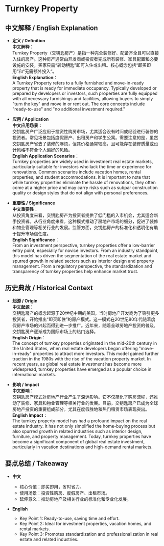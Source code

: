 # Turnkey Property

## 中文解释 / English Explanation

* **定义 / Definition**  
  **中文解释**：  
  Turnkey Property（交钥匙房产）是指一种完全装修好、配备齐全且可以直接入住的房产。这种房产通常由开发商或投资者完成所有装修、家具配置和必要设施的安装，买家只需“转动钥匙”即可入住或出租。核心概念包括“即买即用”和“无需额外投入”。  
  **English Explanation**：  
  A Turnkey Property refers to a fully furnished and move-in-ready property that is ready for immediate occupancy. Typically developed or prepared by developers or investors, such properties are fully equipped with all necessary furnishings and facilities, allowing buyers to simply "turn the key" and move in or rent out. The core concepts include "ready-to-use" and "no additional investment required."

* **应用 / Application**  
  **中文应用场景**：  
  交钥匙房产广泛应用于投资性购房市场，尤其适合没有时间或经验进行装修的投资者。常见场景包括度假房产、出租房产和学生公寓。需要注意的是，虽然交钥匙房产省去了装修的麻烦，但其价格通常较高，且可能存在装修质量或设计风格不符合个人偏好的风险。  
  **English Application Scenarios**：  
  Turnkey properties are widely used in investment real estate markets, particularly suitable for investors who lack the time or experience for renovations. Common scenarios include vacation homes, rental properties, and student accommodations. It is important to note that while turnkey properties eliminate the hassle of renovations, they often come at a higher price and may carry risks such as subpar construction quality or design styles that do not align with personal preferences.

* **重要性 / Significance**  
  **中文重要性**：  
  从投资角度来看，交钥匙房产为投资者提供了低门槛的入市机会，尤其适合新手投资者。从行业角度来看，这种模式推动了房地产市场的细分，促进了装修和物业管理等相关行业的发展。监管方面，交钥匙房产的标准化和透明化有助于提升市场信任度。  
  **English Significance**：  
  From an investment perspective, turnkey properties offer a low-barrier entry point, especially for novice investors. From an industry standpoint, this model has driven the segmentation of the real estate market and spurred growth in related sectors such as interior design and property management. From a regulatory perspective, the standardization and transparency of turnkey properties help enhance market trust.

## 历史典故 / Historical Context

* **起源 / Origin**  
  **中文起源**：  
  交钥匙房产的概念起源于20世纪中期的美国，当时房地产开发商为了吸引更多投资者，开始推出“即买即住”的房产模式。这一模式在20世纪80年代随着度假房产市场的兴起而得到进一步推广。近年来，随着全球房地产投资的普及，交钥匙房产逐渐成为国际市场上的热门选择。  
  **English Origin**：  
  The concept of turnkey properties originated in the mid-20th century in the United States, when real estate developers began offering "move-in-ready" properties to attract more investors. This model gained further traction in the 1980s with the rise of the vacation property market. In recent years, as global real estate investment has become more widespread, turnkey properties have emerged as a popular choice in international markets.

* **影响 / Impact**  
  **中文影响**：  
  交钥匙房产模式对房地产行业产生了深远影响。它不仅简化了购房流程，还推动了装修、家具和物业管理等相关行业的发展。目前，交钥匙房产已成为全球房地产投资的重要组成部分，尤其在度假胜地和热门租赁市场表现突出。  
  **English Impact**：  
  The turnkey property model has had a profound impact on the real estate industry. It has not only simplified the home-buying process but also spurred growth in related industries such as interior design, furniture, and property management. Today, turnkey properties have become a significant component of global real estate investment, particularly in vacation destinations and high-demand rental markets.

## 要点总结 / Takeaway

* **中文**  
  - 核心价值：即买即用，省时省力。  
  - 使用场景：投资性购房、度假房产、出租市场。  
  - 延伸意义：推动房地产及相关行业的标准化和专业化发展。  

* **English**  
  - Key Point 1: Ready-to-use, saving time and effort.  
  - Key Point 2: Ideal for investment properties, vacation homes, and rental markets.  
  - Key Point 3: Promotes standardization and professionalization in real estate and related industries.
